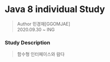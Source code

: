 Java 8 individual Study 
==================== 

>Author 민경재[GGOMJAE] <br>
2020.09.30 ~ ING <br>

### Study Description  
  
> 함수형 인터페이스와 람다 

